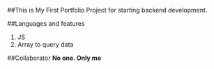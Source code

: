##This is My First Portfolio Project for starting backend development.

##Languages and features
1. JS
2. Array to query data

##Collaborator
__No one. Only me__
